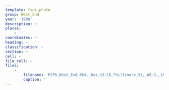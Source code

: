 ```yaml
---
template: fsps_photo
group: West_End
year: '1980'
description: ~
places:
    - ''
coordinates: ~
heading: ~
classification: ~
section: ~
cell: ~
film_roll: ~
files:
    -
        filename: 'FSPS_West_End_064,_Nos_13-15_Phillimore_St,_WE-1,_1980.png'
        caption: ''
---
```

